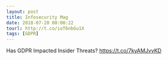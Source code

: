 ```yaml
---
layout: post
title: Infosecurity Mag
date: 2018-07-20 00:00:22
tourl: http://t.co/ioT6nbGu1X
tags: [GDPR]
---
```

Has GDPR Impacted Insider Threats? https://t.co/7kyAMJvvKD